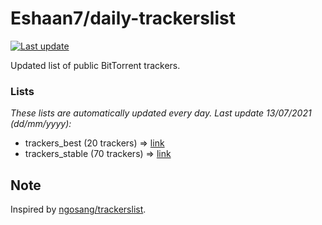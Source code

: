 
# Eshaan7/daily-trackerslist 

[![Last update](https://img.shields.io/badge/Last%20update-13/07/2021-blue.svg)](#)

Updated list of public BitTorrent trackers.

### Lists
*These lists are automatically updated every day. Last update 13/07/2021 (_dd/mm/yyyy_):*

* trackers_best (20 trackers) => [link](https://raw.githubusercontent.com/eshaan7/daily-trackerslist/master/trackers_best.txt)
* trackers_stable (70 trackers) => [link](https://raw.githubusercontent.com/eshaan7/daily-trackerslist/master/trackers_stable.txt)

## Note

Inspired by [ngosang/trackerslist](https://github.com/ngosang/trackerslist).
